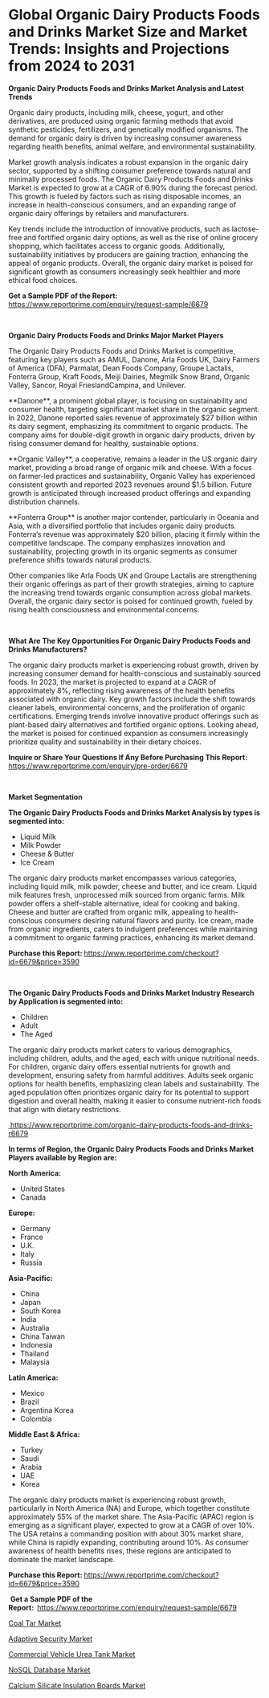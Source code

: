 <p><h1>Global Organic Dairy Products Foods and Drinks Market Size and Market Trends: Insights and Projections from 2024 to 2031</h1></p><p><strong>Organic Dairy Products Foods and Drinks Market Analysis and Latest Trends</strong></p>
<p><p>Organic dairy products, including milk, cheese, yogurt, and other derivatives, are produced using organic farming methods that avoid synthetic pesticides, fertilizers, and genetically modified organisms. The demand for organic dairy is driven by increasing consumer awareness regarding health benefits, animal welfare, and environmental sustainability. </p><p>Market growth analysis indicates a robust expansion in the organic dairy sector, supported by a shifting consumer preference towards natural and minimally processed foods. The Organic Dairy Products Foods and Drinks Market is expected to grow at a CAGR of 6.90% during the forecast period. This growth is fueled by factors such as rising disposable incomes, an increase in health-conscious consumers, and an expanding range of organic dairy offerings by retailers and manufacturers.</p><p>Key trends include the introduction of innovative products, such as lactose-free and fortified organic dairy options, as well as the rise of online grocery shopping, which facilitates access to organic goods. Additionally, sustainability initiatives by producers are gaining traction, enhancing the appeal of organic products. Overall, the organic dairy market is poised for significant growth as consumers increasingly seek healthier and more ethical food choices.</p></p>
<p><strong>Get a Sample PDF of the Report:&nbsp;</strong> <a href="https://www.reportprime.com/enquiry/request-sample/6679?utm_campaign=1121&utm_medium=2&utm_source=Github&utm_content=ia&utm_term=15112024&utm_id=organic-dairy-products-foods-and-drinks">https://www.reportprime.com/enquiry/request-sample/6679</a></p>
<p>&nbsp;</p>
<p><strong>Organic Dairy Products Foods and Drinks Major Market Players</strong></p>
<p><p>The Organic Dairy Products Foods and Drinks Market is competitive, featuring key players such as AMUL, Danone, Arla Foods UK, Dairy Farmers of America (DFA), Parmalat, Dean Foods Company, Groupe Lactalis, Fonterra Group, Kraft Foods, Meiji Dairies, Megmilk Snow Brand, Organic Valley, Sancor, Royal FrieslandCampina, and Unilever. </p><p>**Danone**, a prominent global player, is focusing on sustainability and consumer health, targeting significant market share in the organic segment. In 2022, Danone reported sales revenue of approximately $27 billion within its dairy segment, emphasizing its commitment to organic products. The company aims for double-digit growth in organic dairy products, driven by rising consumer demand for healthy, sustainable options.</p><p>**Organic Valley**, a cooperative, remains a leader in the US organic dairy market, providing a broad range of organic milk and cheese. With a focus on farmer-led practices and sustainability, Organic Valley has experienced consistent growth and reported 2023 revenues around $1.5 billion. Future growth is anticipated through increased product offerings and expanding distribution channels.</p><p>**Fonterra Group** is another major contender, particularly in Oceania and Asia, with a diversified portfolio that includes organic dairy products. Fonterra’s revenue was approximately $20 billion, placing it firmly within the competitive landscape. The company emphasizes innovation and sustainability, projecting growth in its organic segments as consumer preference shifts towards natural products.</p><p>Other companies like Arla Foods UK and Groupe Lactalis are strengthening their organic offerings as part of their growth strategies, aiming to capture the increasing trend towards organic consumption across global markets. Overall, the organic dairy sector is poised for continued growth, fueled by rising health consciousness and environmental concerns.</p></p>
<p>&nbsp;</p>
<p><strong>What Are The Key Opportunities For Organic Dairy Products Foods and Drinks Manufacturers?</strong></p>
<p><p>The organic dairy products market is experiencing robust growth, driven by increasing consumer demand for health-conscious and sustainably sourced foods. In 2023, the market is projected to expand at a CAGR of approximately 8%, reflecting rising awareness of the health benefits associated with organic dairy. Key growth factors include the shift towards cleaner labels, environmental concerns, and the proliferation of organic certifications. Emerging trends involve innovative product offerings such as plant-based dairy alternatives and fortified organic options. Looking ahead, the market is poised for continued expansion as consumers increasingly prioritize quality and sustainability in their dietary choices.</p></p>
<p><strong>Inquire or Share Your Questions If Any Before Purchasing This Report:</strong> <a href="https://www.reportprime.com/enquiry/pre-order/6679?utm_campaign=1121&utm_medium=2&utm_source=Github&utm_content=ia&utm_term=15112024&utm_id=organic-dairy-products-foods-and-drinks">https://www.reportprime.com/enquiry/pre-order/6679</a></p>
<p>&nbsp;</p>
<p><strong>Market Segmentation</strong></p>
<p><strong>The Organic Dairy Products Foods and Drinks Market Analysis by types is segmented into:</strong></p>
<p><ul><li>Liquid Milk</li><li>Milk Powder</li><li>Cheese & Butter</li><li>Ice Cream</li></ul></p>
<p><p>The organic dairy products market encompasses various categories, including liquid milk, milk powder, cheese and butter, and ice cream. Liquid milk features fresh, unprocessed milk sourced from organic farms. Milk powder offers a shelf-stable alternative, ideal for cooking and baking. Cheese and butter are crafted from organic milk, appealing to health-conscious consumers desiring natural flavors and purity. Ice cream, made from organic ingredients, caters to indulgent preferences while maintaining a commitment to organic farming practices, enhancing its market demand.</p></p>
<p><strong>Purchase this Report:&nbsp;</strong><a href="https://www.reportprime.com/checkout?id=6679&price=3590&utm_campaign=1121&utm_medium=2&utm_source=Github&utm_content=ia&utm_term=15112024&utm_id=organic-dairy-products-foods-and-drinks">https://www.reportprime.com/checkout?id=6679&price=3590</a></p>
<p>&nbsp;</p>
<p><strong>The Organic Dairy Products Foods and Drinks Market Industry Research by Application is segmented into:</strong></p>
<p><ul><li>Children</li><li>Adult</li><li>The Aged</li></ul></p>
<p><p>The organic dairy products market caters to various demographics, including children, adults, and the aged, each with unique nutritional needs. For children, organic dairy offers essential nutrients for growth and development, ensuring safety from harmful additives. Adults seek organic options for health benefits, emphasizing clean labels and sustainability. The aged population often prioritizes organic dairy for its potential to support digestion and overall health, making it easier to consume nutrient-rich foods that align with dietary restrictions.</p></p>
<p><a href="https://www.reportprime.com/organic-dairy-products-foods-and-drinks-r6679?utm_campaign=1121&utm_medium=2&utm_source=Github&utm_content=ia&utm_term=15112024&utm_id=organic-dairy-products-foods-and-drinks">&nbsp;https://www.reportprime.com/organic-dairy-products-foods-and-drinks-r6679</a></p>
<p><strong>In terms of Region, the Organic Dairy Products Foods and Drinks Market Players available by Region are:</strong></p>
<p>
    <p> <strong> North America: </strong>
        <ul>
            <li>United States</li>
            <li>Canada</li>
        </ul>
        </p> 
    <p> <strong> Europe: </strong>
        <ul>
            <li>Germany</li>
            <li>France</li>
            <li>U.K.</li>
            <li>Italy</li>
            <li>Russia</li>
        </ul>
        </p> 
    <p> <strong> Asia-Pacific: </strong>
        <ul>
            <li>China</li>
            <li>Japan</li>
            <li>South Korea</li>
            <li>India</li>
            <li>Australia</li>
            <li>China Taiwan</li>
            <li>Indonesia</li>
            <li>Thailand</li>
            <li>Malaysia</li>
        </ul>
        </p> 
    <p> <strong> Latin America: </strong>
        <ul>
            <li>Mexico</li>
            <li>Brazil</li>
            <li>Argentina Korea</li>
            <li>Colombia</li>
        </ul>
        </p> 
    <p> <strong> Middle East & Africa: </strong>
        <ul>
            <li>Turkey</li>
            <li>Saudi</li>
            <li>Arabia</li>
            <li>UAE</li>
            <li>Korea</li>
        </ul>
    </p>
    </p>
<p><p>The organic dairy products market is experiencing robust growth, particularly in North America (NA) and Europe, which together constitute approximately 55% of the market share. The Asia-Pacific (APAC) region is emerging as a significant player, expected to grow at a CAGR of over 10%. The USA retains a commanding position with about 30% market share, while China is rapidly expanding, contributing around 10%. As consumer awareness of health benefits rises, these regions are anticipated to dominate the market landscape.</p></p>
<p><strong>Purchase this Report: </strong><a href="https://www.reportprime.com/checkout?id=6679&price=3590&utm_campaign=1121&utm_medium=2&utm_source=Github&utm_content=ia&utm_term=15112024&utm_id=organic-dairy-products-foods-and-drinks">https://www.reportprime.com/checkout?id=6679&price=3590</a></p>
<p>&nbsp;<strong>Get a Sample PDF of the Report:&nbsp;&nbsp;</strong><a href="https://www.reportprime.com/enquiry/request-sample/6679?utm_campaign=1121&utm_medium=2&utm_source=Github&utm_content=ia&utm_term=15112024&utm_id=organic-dairy-products-foods-and-drinks">https://www.reportprime.com/enquiry/request-sample/6679</a></p>
<p><strong></strong></p>
<p><p><a href="https://www.linkedin.com/pulse/coal-tar-market-evolution-future-outlook-forecasting-industry-fir9c?utm_campaign=1121&utm_medium=2&utm_source=Github&utm_content=ia&utm_term=15112024&utm_id=organic-dairy-products-foods-and-drinks">Coal Tar Market</a></p><p><a href="https://issuu.com/reportprime-2/docs/adaptive-security-market-size-2030._aced1e757a292d?utm_campaign=1121&utm_medium=2&utm_source=Github&utm_content=ia&utm_term=15112024&utm_id=organic-dairy-products-foods-and-drinks">Adaptive Security Market</a></p><p><a href="https://www.linkedin.com/pulse/global-commercial-vehicle-urea-tank-market-opportunities-forecast-togwe?utm_campaign=1121&utm_medium=2&utm_source=Github&utm_content=ia&utm_term=15112024&utm_id=organic-dairy-products-foods-and-drinks">Commercial Vehicle Urea Tank Market</a></p><p><a href="https://issuu.com/reportprime-2/docs/nosql-database-market-size-2030.ppt_4751d453f1fa1b?utm_campaign=1121&utm_medium=2&utm_source=Github&utm_content=ia&utm_term=15112024&utm_id=organic-dairy-products-foods-and-drinks">NoSQL Database Market</a></p><p><a href="https://www.linkedin.com/pulse/pulse-calcium-silicate-insulation-boards-rhythms-change-kdggc?utm_campaign=1121&utm_medium=2&utm_source=Github&utm_content=ia&utm_term=15112024&utm_id=organic-dairy-products-foods-and-drinks">Calcium Silicate Insulation Boards Market</a></p></p>